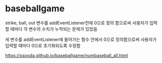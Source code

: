 # baseballgame

strike, ball, out 변수를
addEventListener전에 0으로 정의 함으로써
사용자가 입력할 때마다
각 변수의 수치가 누적되는 문제가 있었음

세 변수를 addEventListener에 들어가는 함수
안에서 0으로 정의함으로써
사용자가 입력할 때마다 0으로 초기화되도록 수정함

https://ssooda.github.io/baseballgame/numbaseball_all.html
